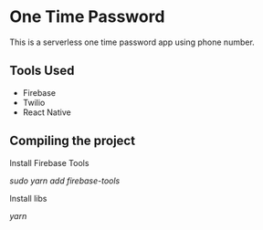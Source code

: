# One Time Password 

This is a serverless one time password app using phone number. 

## Tools Used 

* Firebase 
* Twilio 
* React Native 

## Compiling the project

Install Firebase Tools 

_sudo yarn add firebase-tools_

Install libs 

_yarn_
